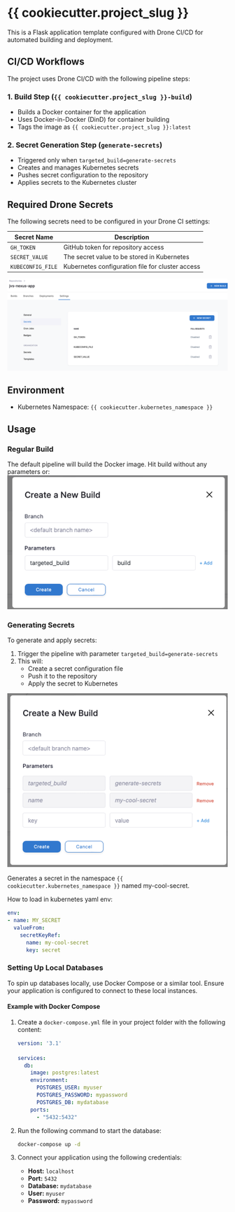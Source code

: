 # {{ cookiecutter.project_slug }}

This is a Flask application template configured with Drone CI/CD for automated building and deployment.

## CI/CD Workflows

The project uses Drone CI/CD with the following pipeline steps:

### 1. Build Step (`{{ cookiecutter.project_slug }}-build`)
- Builds a Docker container for the application
- Uses Docker-in-Docker (DinD) for container building
- Tags the image as `{{ cookiecutter.project_slug }}:latest`

### 2. Secret Generation Step (`generate-secrets`)
- Triggered only when `targeted_build=generate-secrets`
- Creates and manages Kubernetes secrets
- Pushes secret configuration to the repository
- Applies secrets to the Kubernetes cluster

## Required Drone Secrets

The following secrets need to be configured in your Drone CI settings:

| Secret Name | Description |
|------------|-------------|
| `GH_TOKEN` | GitHub token for repository access |
| `SECRET_VALUE` | The secret value to be stored in Kubernetes |
| `KUBECONFIG_FILE` | Kubernetes configuration file for cluster access |

![Pipeline Flow](docs/img/drone.png)

## Environment

- Kubernetes Namespace: `{{ cookiecutter.kubernetes_namespace }}`

## Usage

### Regular Build
The default pipeline will build the Docker image. Hit build without any parameters or:
![Pipeline Flow](docs/img/default.png)


### Generating Secrets
To generate and apply secrets:

1. Trigger the pipeline with parameter `targeted_build=generate-secrets`
2. This will:
   - Create a secret configuration file
   - Push it to the repository
   - Apply the secret to Kubernetes

![Pipeline Flow](docs/img/secret.png)

Generates a secret in the namespace `{{ cookiecutter.kubernetes_namespace }}` named my-cool-secret.

How to load in kubernetes yaml env:

```yaml
env:
- name: MY_SECRET
  valueFrom:
    secretKeyRef:
      name: my-cool-secret
      key: secret
```

### Setting Up Local Databases

To spin up databases locally, use Docker Compose or a similar tool. Ensure your application is configured to connect to these local instances. 

#### Example with Docker Compose

1. Create a `docker-compose.yml` file in your project folder with the following content:

   ```yaml
   version: '3.1'

   services:
     db:
       image: postgres:latest
       environment:
         POSTGRES_USER: myuser
         POSTGRES_PASSWORD: mypassword
         POSTGRES_DB: mydatabase
       ports:
         - "5432:5432"
   ```

2. Run the following command to start the database:

   ```bash
   docker-compose up -d
   ```

3. Connect your application using the following credentials:
   - **Host:** `localhost`
   - **Port:** `5432`
   - **Database:** `mydatabase`
   - **User:** `myuser`
   - **Password:** `mypassword`

